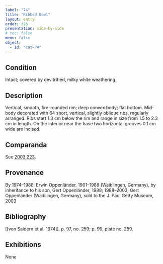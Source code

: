 ```yaml
---
label: "74"
title: "Ribbed Bowl"
layout: entry
order: 326
presentation: side-by-side
# toc: false
menu: false
object:
  - id: "cat-74"
---
```


## Condition

Intact; covered by devitrified, milky white weathering.

## Description

Vertical, smooth, fire-rounded rim; deep convex body; flat bottom. Mid-body decorated with 64 short, vertical, slightly oblique ribs, regularly arranged. Ribs start 1.3 cm below the rim and range in size from 1.5 to 2.3 cm in length. On the interior near the base two horizontal grooves 0.1 cm wide are incised.

## Comparanda

See [2003.223](#cat).

## Provenance

By 1974–1988, Erwin Oppenländer, 1901–1988 (Waiblingen, Germany), by inheritance to his son, Gert Oppenländer, 1988; 1988–2003, Gert Oppenländer (Waiblingen, Germany), sold to the J. Paul Getty Museum, 2003

## Bibliography

[[von Saldern et al. 1974]], p. 97, no. 259; p. 99, plate no. 259.

## Exhibitions

None
